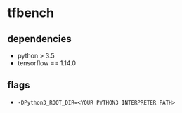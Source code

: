 # tfbench

## dependencies
- python > 3.5
- tensorflow == 1.14.0

## flags

- ```-DPython3_ROOT_DIR=<YOUR PYTHON3 INTERPRETER PATH>``` 